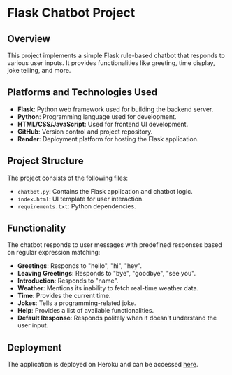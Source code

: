 # Flask Chatbot Project

## Overview
This project implements a simple Flask rule-based chatbot that responds to various user inputs. It provides functionalities like greeting, time display, joke telling, and more.

## Platforms and Technologies Used
- **Flask**: Python web framework used for building the backend server.
- **Python**: Programming language used for development.
- **HTML/CSS/JavaScript**: Used for frontend UI development.
- **GitHub**: Version control and project repository.
- **Render**: Deployment platform for hosting the Flask application.

## Project Structure
The project consists of the following files:
- `chatbot.py`: Contains the Flask application and chatbot logic.
- `index.html`: UI template for user interaction.
- `requirements.txt`: Python dependencies.

## Functionality
The chatbot responds to user messages with predefined responses based on regular expression matching:
- **Greetings**: Responds to "hello", "hi", "hey".
- **Leaving Greetings**: Responds to "bye", "goodbye", "see you".
- **Introduction**: Responds to "name".
- **Weather**: Mentions its inability to fetch real-time weather data.
- **Time**: Provides the current time.
- **Jokes**: Tells a programming-related joke.
- **Help**: Provides a list of available functionalities.
- **Default Response**: Responds politely when it doesn't understand the user input.

## Deployment
The application is deployed on Heroku and can be accessed [here](https://chatbot-fyjx.onrender.com).


